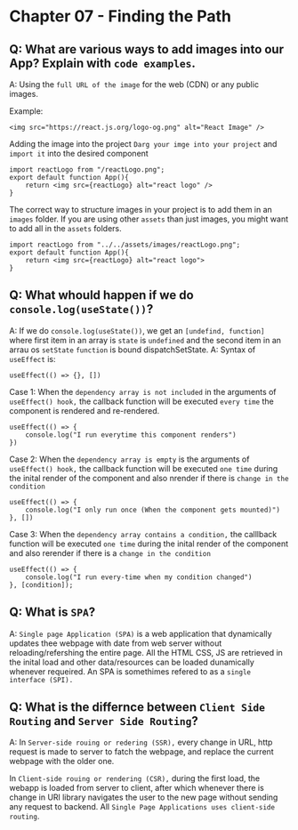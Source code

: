 # Chapter 07 - Finding the Path

## Q: What are various ways to add images into our App? Explain with `code examples`.

A: Using the `full URL of the image` for the web (CDN) or any public images.

Example:

```
<img src="https://react.js.org/logo-og.png" alt="React Image" />
```

Adding the image into the project `Darg your imge into your project` and `import it` into the desired component

```
import reactLogo from "/reactLogo.png";
export default function App(){
    return <img src={reactLogo} alt="react logo" />
}
```

The correct way to structure images in your project is to add them in an `images` folder. If you are using other `assets` than just images, you might want to add all in the `assets` folders.

```
import reactLogo from "../../assets/images/reactLogo.png";
export default function App(){
    return <img src={reactLogo} alt="react logo">
}
```

## Q: What whould happen if we do `console.log(useState())`?

A: If we do `console.log(useState())`, we get an `[undefind, function]` where first item in an array is `state` is `undefined` and the second item in an arrau os `setState` `function` is bound dispatchSetState.
A: Syntax of `useEffect` is:

```
useEffect(() => {}, [])
```

Case 1: When the `dependency array is not included` in the arguments of `useEffect() hook,` the callback function will be executed `every time` the component is rendered and re-rendered.

```
useEffect(() => {
    console.log("I run everytime this component renders")
})
```

Case 2: When the `dependency array is empty` is the arguments of `useEffect() hook,` the callback function will be executed `one time` during the inital render of the component and also nrender if there is `change in the condition`

```
useEffect(() => {
    console.log("I only run once (When the component gets mounted)")
}, [])
```

Case 3: When the `dependency array contains a condition,` the calllback function will be executed `one time` during the inital render of the component and also rerender if there is a `change in the condition`

```
useEffect(() => {
    console.log("I run every-time when my condition changed")
}, [condition]);
```

## Q: What is `SPA`?

A: `Single page Application (SPA)` is a web application that dynamically updates thee webpage with date from web server without reloading/refershing the entire page. All the HTML CSS, JS are retrieved in the inital load and other data/resources can be loaded dunamically whenever requeired. An SPA is somethimes refered to as a `single interface (SPI).`

## Q: What is the differnce between `Client Side Routing` and `Server Side Routing`?

A: In `Server-side rouing or redering (SSR),` every change in URL, http request is made to server to fatch the webpage, and replace the current webpage with the older one.

In `Client-side rouing or rendering (CSR),` during the first load, the webapp is loaded from server to client, after which whenever there is change in URl library navigates the user to the new page without sending any request to backend. All `Single Page Applications uses client-side routing`.

